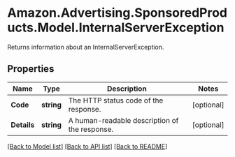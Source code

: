 # Amazon.Advertising.SponsoredProducts.Model.InternalServerException
Returns information about an InternalServerException.

## Properties

Name | Type | Description | Notes
------------ | ------------- | ------------- | -------------
**Code** | **string** | The HTTP status code of the response. | [optional] 
**Details** | **string** | A human-readable description of the response. | [optional] 

[[Back to Model list]](../README.md#documentation-for-models) [[Back to API list]](../README.md#documentation-for-api-endpoints) [[Back to README]](../README.md)

